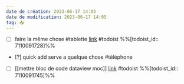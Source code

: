 ```yaml
---
date de création: 2023-06-17 14:05
date de modification: 2023-06-17 14:05
tag: 📥
---
```

- [ ] faire la même chose #tablette  [link](https://todoist.com/showTask?id=7110091728) #todoist %%[todoist_id:: 7110091728]%%
- [?] quick add serve a quelque chose #téléphone 
- [ ] [[mettre bloc de code dataview moc]] [link](https://todoist.com/showTask?id=7110091745) #todoist %%[todoist_id:: 7110091745]%%